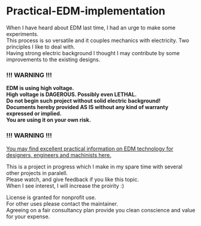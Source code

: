 # Practical-EDM-implementation

When I have heard about EDM last time, I had an urge to make some experiments.  
This process is so versatile and it couples mechanics with electricity. Two principles I like to deal with.  
Having strong electric background I thought I may contribute by some improvements to the existing designs.

### !!! WARNING !!!
__EDM is using high voltage.__  
__High voltage is DAGEROUS. Possibly even LETHAL.__  
__Do not begin such project without solid electric background!__  
__Documents hereby provided AS IS without any kind of warranty expressed or implied.__  
__You are using it on your own risk.__  
### !!! WARNING !!!

[You may find excellent practical information on EDM technology for designers, engineers and machinists here.](http://reliableedm.com/handbook.php)

This is a project in progress which I make in my spare time with several other projects in paralell.  
Please watch, and give feedback if you like this topic.  
When I see interest, I will increase the proirity :)

License is granted for nonprofit use.  
For other uses please contact the maintainer.  
Agreeing on a fair consultancy plan provide you clean conscience and value for your expense.

